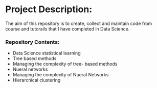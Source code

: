 # Project Description:
The aim of this repository is to create, collect and maintain code from course and tutorails that I have completed in Data Science. 

### Repository Contents:
- Data Science statistical learning
- Tree based methods
- Managing the complexity of tree- based methods
- Nueral networks
- Managing the complexity of Nueral Networks
- Hierarchical clustering
